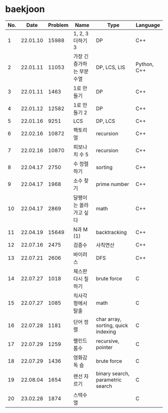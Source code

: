 # baekjoon

| No. | Date | Problem | Name | Type | Language |
| ------------- | ------------- | ------------- | ------------- | ------------- | ------------- |
| 1 | 22.01.10 | 15988 | 1, 2, 3 더하기 3 | DP | C++ |
| 2 | 22.01.11 | 11053 | 가장 긴 증가하는 부분 수열 | DP, LCS, LIS | Python, C++ |
| 3 | 22.01.11 | 1463 | 1로 만들기 | DP | C++ |
| 4 | 22.01.12 | 12582 | 1로 만들기 2 | DP | C++ |
| 5 | 22.01.16 | 9251 | LCS | DP, LCS | C++ |
| 6 | 22.02.16 | 10872 | 팩토리얼 | recursion | C++ |
| 7 | 22.02.16 | 10870 | 피보나치 수 5 | recursion | C++ |
| 8 | 22.04.17 | 2750 | 수 정렬하기 | sorting | C++ |
| 9 | 22.04.17 | 1968 | 소수 찾기 | prime number | C++ |
| 10 | 22.04.17 | 2869 | 달팽이는 올라가고 싶다 | math | C++ |
| 11 | 22.04.19 | 15649 | N과 M (1) | backtracking | C++ |
| 12 | 22.07.16 | 2475 | 검증수 | 사칙연산 | C++ |
| 13 | 22.07.21 | 2606 | 바이러스 | DFS | C++ |
| 14 | 22.07.27 | 1018 | 체스판 다시 칠하기 | brute force | C |
| 15 | 22.07.27 | 1085 | 직사각형에서 탈출 | math | C |
| 16 | 22.07.28 | 1181 | 단어 정렬 | char array, sorting, quick indexing | C |
| 17 | 22.07.29 | 1259 | 팰린드롬수 | recursive, pointer | C |
| 18 | 22.07.29 | 1436 | 영화감독 숌 | brute force | C |
| 19 | 22.08.04 | 1654 | 랜선 자르기 | binary search, parametric search | C |
| 20 | 23.02.28 | 1874 | 스택수열 |  | C |
